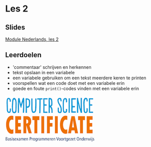 # Les 2

## Slides

[Module Nederlands, les 2](https://slides.com/vhto/nederlands2)

## Leerdoelen

* 'commentaar' schrijven en herkennen
* tekst opslaan in een variabele
* een variabele gebruiken om een tekst meerdere keren te printen
* voorspellen wat een code doet met een variabele erin
* goede en foute `print()`-codes vinden met een variabele erin

![](/img/logoCSCert_10cm.jpg)
